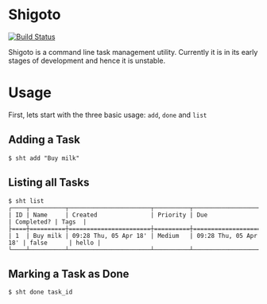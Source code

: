 # Shigoto

[![Build Status](https://travis-ci.org/TerminalWitchcraft/shigoto.svg?branch=master)](https://travis-ci.org/TerminalWitchcraft/shigoto)

Shigoto is a command line task management utility. Currently it is in its early stages of development and hence it is unstable.

# Usage

First, lets start with the three basic usage: `add`, `done` and `list`

## Adding a Task

```
$ sht add "Buy milk"
```

## Listing all Tasks 

```
$ sht list
┌────┬──────────┬───────────────────────┬──────────┬───────────────────────┬────────────┬───────┐
| ID | Name     | Created               | Priority | Due                   | Completed? | Tags  |
├====┼==========┼=======================┼==========┼=======================┼============┼=======┤
| 1  | Buy milk | 09:28 Thu, 05 Apr 18' | Medium   | 09:28 Thu, 05 Apr 18' | false      | hello |
└────┴──────────┴───────────────────────┴──────────┴───────────────────────┴────────────┴───────┘
```

## Marking a Task as Done

```
$ sht done task_id
```

